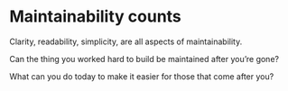 # Maintainability counts
Clarity, readability, simplicity, are all aspects of maintainability.

Can the thing you worked hard to build be maintained after you’re gone?

What can you do today to make it easier for those that come after you?